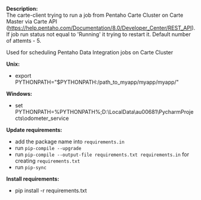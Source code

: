 <b>Description:</b><br>
The carte-client trying to run a job from Pentaho Carte Cluster on Carte Master via Carte API (https://help.pentaho.com/Documentation/8.0/Developer_Center/REST_API).<br>
If job run status not equal to 'Running' it trying to restart it. Default number of attemts - 5.

Used for scheduling Pentaho Data Integration jobs on Carte Cluster

<b>Unix:</b><br>
- export PYTHONPATH="$PYTHONPATH:/path_to_myapp/myapp/myapp/"

<b>Windows:</b><br>
- set PYTHONPATH=%PYTHONPATH%;D:\LocalData\au00681\PycharmProjects\odometer_service

<b>Update requirements:</b><br>
- add the package name into `requirements.in`
- run `pip-compile --upgrade`
- run `pip-compile --output-file requirements.txt requirements.in`
for creating `requirements.txt`
- run `pip-sync`

<b>Install requirements:</b><br>
- pip install -r requirements.txt